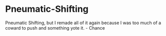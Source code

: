 # Pneumatic-Shifting
Pneumatic Shifting, but I remade all of it again because I was too much of a coward to push and something yote it. - Chance
